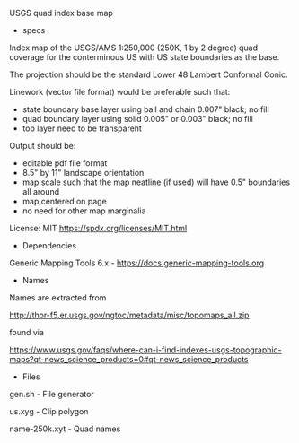 USGS quad index base map

* specs

Index map of the USGS/AMS 1:250,000 (250K, 1 by 2 degree) quad
coverage for the conterminous US with US state boundaries as the base.

The projection should be the standard Lower 48 Lambert Conformal Conic.

Linework (vector file format) would be preferable such that:

   - state boundary base layer using ball and chain 0.007" black; no fill
   - quad boundary layer using solid 0.005" or 0.003" black; no fill
   - top layer need to be transparent

Output should be:

   - editable pdf file format
   - 8.5" by 11" landscape orientation
   - map scale such that the map neatline (if used) will have 0.5"
     boundaries all around
   - map centered on page
   - no need for other map marginalia

License: MIT
https://spdx.org/licenses/MIT.html

* Dependencies

Generic Mapping Tools 6.x - https://docs.generic-mapping-tools.org

* Names

Names are extracted from

http://thor-f5.er.usgs.gov/ngtoc/metadata/misc/topomaps_all.zip

found via

https://www.usgs.gov/faqs/where-can-i-find-indexes-usgs-topographic-maps?qt-news_science_products=0#qt-news_science_products

* Files

gen.sh - File generator

us.xyg - Clip polygon

name-250k.xyt - Quad names
